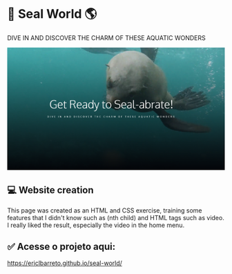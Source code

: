 # 💙 Seal World 🌎
DIVE IN AND DISCOVER THE CHARM OF THESE AQUATIC WONDERS

<img src="img/banner.png">

## 💻 Website creation

This page was created as an HTML and CSS exercise, training some features that I didn't know such as (nth child) and HTML tags such as video. I really liked the result, especially the video in the home menu.

## ✅ Acesse o projeto aqui:

https://ericlbarreto.github.io/seal-world/
